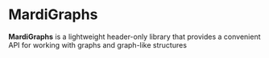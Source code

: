 # MardiGraphs
**MardiGraphs** is a lightweight header-only library that provides a convenient API for working with graphs and graph-like structures